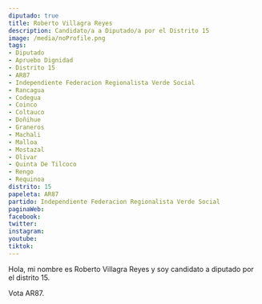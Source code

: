 ```yaml
---
diputado: true
title: Roberto Villagra Reyes
description: Candidato/a a Diputado/a por el Distrito 15
image: /media/noProfile.png
tags:
- Diputado
- Apruebo Dignidad
- Distrito 15
- AR87
- Independiente Federacion Regionalista Verde Social
- Rancagua
- Codegua
- Coinco
- Coltauco
- Doñihue
- Graneros
- Machali
- Malloa
- Mostazal
- Olivar
- Quinta De Tilcoco
- Rengo
- Requinoa
distrito: 15
papeleta: AR87
partido: Independiente Federacion Regionalista Verde Social
paginaWeb:
facebook:
twitter:
instagram:
youtube:
tiktok:
---
```

Hola, mi nombre es Roberto Villagra Reyes y soy candidato a diputado por el distrito 15.

Vota AR87.